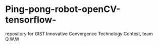 # Ping-pong-robot-openCV-tensorflow-
repository for GIST Innovative Convergence Technology Contest, team Q.W.W
